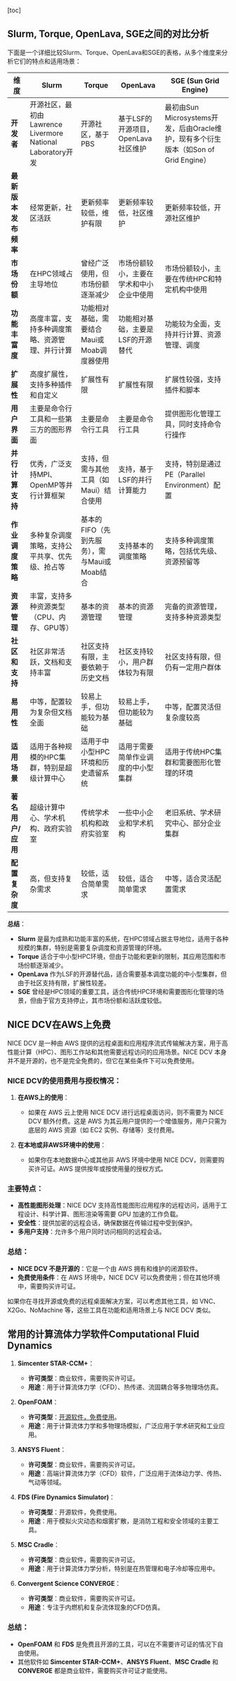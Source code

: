 [toc]





## Slurm, Torque, OpenLava, SGE之间的对比分析

下面是一个详细比较Slurm、Torque、OpenLava和SGE的表格，从多个维度来分析它们的特点和适用场景：

| **维度**             | **Slurm**                                                  | **Torque**                                   | **OpenLava**                             | **SGE (Sun Grid Engine)**                                    |
| -------------------- | ---------------------------------------------------------- | -------------------------------------------- | ---------------------------------------- | ------------------------------------------------------------ |
| **开发者**           | 开源社区，最初由Lawrence Livermore National Laboratory开发 | 开源社区，基于PBS                            | 基于LSF的开源项目，OpenLava社区维护      | 最初由Sun Microsystems开发，后由Oracle维护，现有多个衍生版本（如Son of Grid Engine） |
| **最新版本发布频率** | 经常更新，社区活跃                                         | 更新频率较低，维护有限                       | 更新频率较低，社区维护                   | 更新频率较低，开源社区维护                                   |
| **市场份额**         | 在HPC领域占主导地位                                        | 曾经广泛使用，但市场份额逐渐减少             | 市场份额较小，主要在学术和中小企业中使用 | 市场份额较小，主要在传统HPC和特定机构中使用                  |
| **功能丰富度**       | 高度丰富，支持多种调度策略、资源管理、并行计算             | 功能相对基础，需要结合Maui或Moab调度器使用   | 功能相对基础，主要是LSF的开源替代        | 功能较为全面，支持并行计算、资源管理、调度                   |
| **扩展性**           | 高度扩展性，支持多种插件和自定义                           | 扩展性有限                                   | 扩展性有限                               | 扩展性较强，支持插件和脚本                                   |
| **用户界面**         | 主要是命令行工具和一些第三方的图形界面                     | 主要是命令行工具                             | 主要是命令行工具                         | 提供图形化管理工具，同时支持命令行操作                       |
| **并行计算支持**     | 优秀，广泛支持MPI、OpenMP等并行计算框架                    | 支持，但需与其他工具（如Maui）结合使用       | 支持，基于LSF的并行计算能力              | 支持，特别是通过PE（Parallel Environment）配置               |
| **作业调度策略**     | 多种复杂调度策略，支持公平共享、优先级、抢占等             | 基本的FIFO（先到先服务），需与Maui或Moab结合 | 支持基本的调度策略                       | 支持多种调度策略，包括优先级、资源预留等                     |
| **资源管理**         | 丰富，支持多种资源类型（CPU、内存、GPU等）                 | 基本的资源管理                               | 基本的资源管理                           | 完备的资源管理，支持多种资源类型                             |
| **社区和支持**       | 社区非常活跃，文档和支持丰富                               | 社区支持有限，主要依赖于历史文档             | 社区支持较小，用户群体较为有限           | 社区支持有限，但仍有一定用户群体                             |
| **易用性**           | 中等，配置较为复杂但文档全面                               | 较易上手，但功能较为基础                     | 较易上手，但功能较为基础                 | 中等，配置灵活但复杂度较高                                   |
| **适用场景**         | 适用于各种规模的HPC集群，特别是超级计算中心                | 适用于中小型HPC环境和历史遗留系统            | 适用于需要简单作业调度的中小型集群       | 适用于传统HPC集群和需要图形化管理的环境                      |
| **著名用户/应用**    | 超级计算中心、学术机构、政府实验室                         | 传统学术机构和政府实验室                     | 一些中小企业和学术机构                   | 老旧系统、学术研究中心、部分企业集群                         |
| **配置复杂度**       | 高，但支持复杂需求                                         | 较低，适合简单需求                           | 较低，适合简单需求                       | 中等，适合灵活配置需求                                       |

**总结**：

- **Slurm** 是最为成熟和功能丰富的系统，在HPC领域占据主导地位，适用于各种规模的集群，特别是需要复杂调度和资源管理的环境。
- **Torque** 适合于中小型HPC环境，但由于功能和更新的限制，其应用范围和市场份额逐渐减少。
- **OpenLava** 作为LSF的开源替代品，适合需要基本调度功能的中小型集群，但由于社区支持有限，扩展性较差。
- **SGE** 曾经是HPC领域的重要工具，适合传统HPC环境和需要图形化管理的场景，但由于官方支持停止，其市场份额和活跃度较低。



## NICE DCV在AWS上免费

NICE DCV 是一种由 AWS 提供的远程桌面和应用程序流式传输解决方案，用于高性能计算（HPC）、图形工作站和其他需要远程访问的应用场景。NICE DCV 本身并不是开源的，也不是完全免费的，但它在某些条件下可以免费使用。

### NICE DCV的使用费用与授权情况：

1. **在AWS上的使用**：
   - 如果在 AWS 云上使用 NICE DCV 进行远程桌面访问，则不需要为 NICE DCV 额外付费。这是 AWS 为其云用户提供的一个增值服务，用户只需为底层的 AWS 资源（如 EC2 实例、存储等）支付费用。

2. **在本地或非AWS环境中的使用**：
   - 如果你在本地数据中心或其他非 AWS 环境中使用 NICE DCV，则需要购买许可证。AWS 提供按年或按使用量的授权方式。

### 主要特点：
- **高性能图形处理**：NICE DCV 支持高性能图形应用程序的远程访问，适用于工程设计、科学计算、图形渲染等需要 GPU 加速的工作负载。
- **安全性**：提供加密的远程会话，确保数据在传输过程中受到保护。
- **多用户支持**：允许多个用户同时访问相同的远程会话。

### 总结：
- **NICE DCV 不是开源的**：它是一个由 AWS 拥有和维护的闭源软件。
- **免费使用条件**：在 AWS 环境中，NICE DCV 可以免费使用；但在其他环境中，需要购买许可证。

如果你在寻找开源或免费的远程桌面解决方案，可以考虑其他工具，如 VNC、X2Go、NoMachine 等，这些工具在功能和适用场景上与 NICE DCV 类似。



## 常用的计算流体力学软件**Computational Fluid Dynamics**

1. **Simcenter STAR-CCM+**：
   - **许可类型**：商业软件，需要购买许可证。
   - **用途**：用于计算流体力学（CFD）、热传递、流固耦合等多物理场仿真。

2. **OpenFOAM**：
   - **许可类型**：<u>开源软件，免费使用</u>。
   - **用途**：用于计算流体力学和多物理场模拟，广泛应用于学术研究和工业应用。

3. **ANSYS Fluent**：
   - **许可类型**：商业软件，需要购买许可证。
   - **用途**：高端计算流体力学（CFD）软件，广泛应用于流体动力学、传热、气动等领域。

4. **FDS (Fire Dynamics Simulator)**：
   - **许可类型**：开源软件，免费使用。
   - **用途**：用于模拟火灾动态和烟雾扩散，是消防工程和安全领域的主要工具。

5. **MSC Cradle**：
   - **许可类型**：商业软件，需要购买许可证。
   - **用途**：用于计算流体力学分析，特别是在热管理和电子冷却等应用中。

6. **Convergent Science CONVERGE**：
   - **许可类型**：商业软件，需要购买许可证。
   - **用途**：专注于内燃机和复杂流体现象的CFD仿真。

### 总结：
- **OpenFOAM** 和 **FDS** 是免费且开源的工具，可以在不需要许可证的情况下自由使用。
- 其他软件如 **Simcenter STAR-CCM+**、**ANSYS Fluent**、**MSC Cradle** 和 **CONVERGE** 都是商业软件，需要购买许可证才能使用。